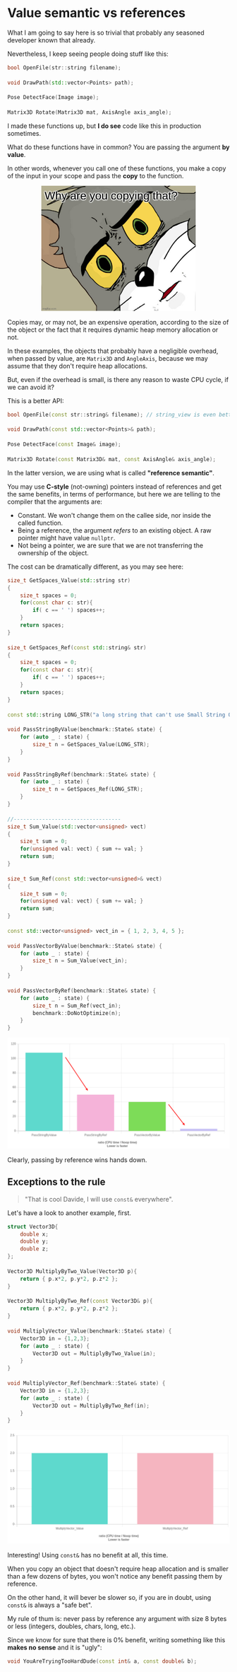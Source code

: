 # Value semantic vs references

What I am going to say here is so trivial that probably any seasoned developer
known that already.

Nevertheless, I keep seeing people doing stuff like this:

```C++
bool OpenFile(str::string filename);

void DrawPath(std::vector<Points> path);

Pose DetectFace(Image image);

Matrix3D Rotate(Matrix3D mat, AxisAngle axis_angle);

```

I made these functions up, but **I do see** code like this in production sometimes.

What do these functions have in common? You are passing the argument **by value**.

In other words, whenever you call one of these functions, you make a copy of the input in your scope
and pass the **copy** to the function.

<p align="center"><img src="why_copy.jpg" width="350"></p>

Copies may, or may not, be an expensive operation, according to the size of the object or the fact
that it requires dynamic heap memory allocation or not.

In these examples, the objects that probably have a negligible overhead,
when passed by value, are `Matrix3D` and `AngleAxis`, because we may assume that they don't require
heap allocations.

But, even if the overhead is small, is there any reason to waste CPU cycle, if we can avoid it?

This is a better API:


```C++
bool OpenFile(const str::string& filename); // string_view is even better

void DrawPath(const std::vector<Points>& path);

Pose DetectFace(const Image& image);

Matrix3D Rotate(const Matrix3D& mat, const AxisAngle& axis_angle);

```

In the latter version, we are using what is called **"reference semantic"**.

You may use **C-style** (not-owning) pointers instead of references and get the same benefits, in terms of
performance, but here we are telling to the compiler that the arguments are:

- Constant. We won't change them on the callee side, nor inside the called function.
- Being a reference, the argument *refers* to an existing object. A raw pointer might have value `nullptr`.
- Not being a pointer, we are sure that we are not transferring the ownership of the object.

The cost can be dramatically different, as you may see here:

```C++
size_t GetSpaces_Value(std::string str)
{
    size_t spaces = 0;
    for(const char c: str){
        if( c == ' ') spaces++;
    }
    return spaces;
}

size_t GetSpaces_Ref(const std::string& str)
{
    size_t spaces = 0;
    for(const char c: str){
        if( c == ' ') spaces++;
    }
    return spaces;
}

const std::string LONG_STR("a long string that can't use Small String Optimization");

void PassStringByValue(benchmark::State& state) {
    for (auto _ : state) {
        size_t n = GetSpaces_Value(LONG_STR);
    }
}

void PassStringByRef(benchmark::State& state) {
    for (auto _ : state) {
        size_t n = GetSpaces_Ref(LONG_STR);
    }
}

//----------------------------------
size_t Sum_Value(std::vector<unsigned> vect)
{
    size_t sum = 0;
    for(unsigned val: vect) { sum += val; }
    return sum;
}

size_t Sum_Ref(const std::vector<unsigned>& vect)
{
    size_t sum = 0;
    for(unsigned val: vect) { sum += val; }
    return sum;
}

const std::vector<unsigned> vect_in = { 1, 2, 3, 4, 5 };

void PassVectorByValue(benchmark::State& state) {
    for (auto _ : state) {
        size_t n = Sum_Value(vect_in);
    }
}

void PassVectorByRef(benchmark::State& state) {
    for (auto _ : state) {
        size_t n = Sum_Ref(vect_in);
        benchmark::DoNotOptimize(n);
    }
}

```

<p align="center"><img src="const_reference.png"></p>

Clearly, passing by reference wins hands down.

## Exceptions to the rule

> "That is cool Davide, I will use `const&` everywhere".

Let's have a look to another example, first.

```C++
struct Vector3D{
    double x;
    double y;
    double z;
};

Vector3D MultiplyByTwo_Value(Vector3D p){
    return { p.x*2, p.y*2, p.z*2 };
}

Vector3D MultiplyByTwo_Ref(const Vector3D& p){
    return { p.x*2, p.y*2, p.z*2 };
}

void MultiplyVector_Value(benchmark::State& state) {
    Vector3D in = {1,2,3};
    for (auto _ : state) {
        Vector3D out = MultiplyByTwo_Value(in);
    }
}

void MultiplyVector_Ref(benchmark::State& state) {
    Vector3D in = {1,2,3};
    for (auto _ : state) {
        Vector3D out = MultiplyByTwo_Ref(in);
    }
}
```

<p align="center"><img src="multiply_vector.png"></p>

Interesting! Using `const&` has no benefit at all, this time.

When you copy an object that doesn't require heap allocation and is smaller than a few dozens of bytes,
you won't notice any benefit passing them by reference.

On the other hand, it will bever be slower so, if you are in doubt, using `const&` is always a "safe bet".

My rule of thum is: never pass by reference any argument with size 8 bytes or less (integers, doubles, chars, long, etc.).

Since we know for sure that there is 0% benefit, writing something like this **makes no sense** and it is "ugly":

```C++
void YouAreTryingTooHardDude(const int& a, const double& b);
```
